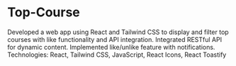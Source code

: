 # Top-Course
Developed a web app using React and Tailwind CSS to display and filter top courses with like functionality and API integration. Integrated RESTful API for dynamic content. Implemented like/unlike feature with notifications. Technologies: React, Tailwind CSS, JavaScript, React Icons, React Toastify
